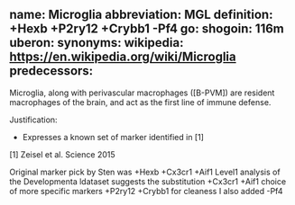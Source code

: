 name: Microglia
abbreviation: MGL
definition: +Hexb +P2ry12 +Crybb1 -Pf4
go:
shogoin: 116m
uberon:
synonyms:
wikipedia: https://en.wikipedia.org/wiki/Microglia
predecessors:
---

Microglia, along with perivascular macrophages ([B-PVM]) are resident macrophages of the brain, and act as the first line of immune defense.


Justification:

* Expresses a known set of marker identified in [1]

[1] Zeisel et al. Science 2015 

Original marker pick by Sten was +Hexb +Cx3cr1 +Aif1
Level1 analysis of the Developmenta ldataset suggests the substitution +Cx3cr1 +Aif1 choice of more specific markers +P2ry12 +Crybb1 for cleaness I also added -Pf4
